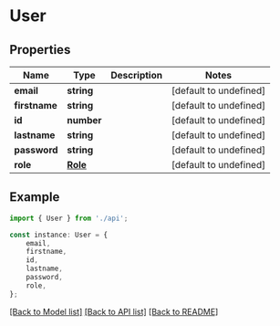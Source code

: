 # User


## Properties

Name | Type | Description | Notes
------------ | ------------- | ------------- | -------------
**email** | **string** |  | [default to undefined]
**firstname** | **string** |  | [default to undefined]
**id** | **number** |  | [default to undefined]
**lastname** | **string** |  | [default to undefined]
**password** | **string** |  | [default to undefined]
**role** | [**Role**](Role.md) |  | [default to undefined]

## Example

```typescript
import { User } from './api';

const instance: User = {
    email,
    firstname,
    id,
    lastname,
    password,
    role,
};
```

[[Back to Model list]](../README.md#documentation-for-models) [[Back to API list]](../README.md#documentation-for-api-endpoints) [[Back to README]](../README.md)
